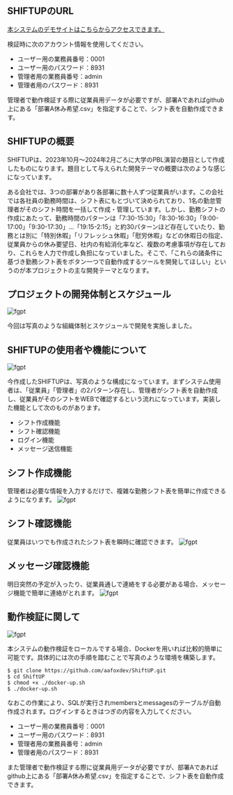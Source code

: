 ## SHIFTUPのURL
[本システムのデモサイトはこちらからアクセスできます。](https://shift.aafox.net)

検証時に次のアカウント情報を使用してください。
- ユーザー用の業務員番号：0001
- ユーザー用のパスワード：8931
- 管理者用の業務員番号：admin
- 管理者用のパスワード：8931

管理者で動作検証する際に従業員用データが必要ですが、部署Aであればgithub上にある「部署A休み希望.csv」を指定することで、シフト表を自動作成できます。
## SHIFTUPの概要
SHIFTUPは、2023年10月～2024年2月ごろに大学のPBL演習の題目として作成したものになります。題目として与えられた開発テーマの概要は次のような感じになっています。

ある会社では、3つの部署があり各部署に数十人ずつ従業員がいます。この会社では各社員の勤務時間は、シフト表にもとづいて決められており、1名の勤怠管理者がそのシフト時間を一括して作成・管理しています。しかし、勤務シフトの作成にあたって、勤務時間のパターンは「7:30-15:30」「8:30-16:30」「9:00-17:00」「9:30-17:30」...「19:15-2:15」と約30パターンほど存在していたり、勤務とは別に「特別休暇」「リフレッシュ休暇」「慰労休暇」などの休暇日の指定、従業員からの休み要望日、社内の有給消化率など、複数の考慮事項が存在しており、これらを人力で作成し負担になっていました。そこで、「これらの諸条件に基づき勤務シフト表をボタン一つで自動作成するツールを開発してほしい」というのが本プロジェクトの主な開発テーマとなります。
## プロジェクトの開発体制とスケジュール
![fgpt](https://work.aafox.net/dataimg/開発体制.png)

今回は写真のような組織体制とスケジュールで開発を実施しました。
## SHIFTUPの使用者や機能について
![fgpt](https://work.aafox.net/dataimg/開発機能.png)

今作成したSHIFTUPは、写真のような構成になっています。まずシステム使用者は、「従業員」「管理者」の2パターン存在し、管理者がシフト表を自動作成し、従業員がそのシフトをWEBで確認するという流れになっています。実装した機能として次のものがあります。
- シフト作成機能
- シフト確認機能
- ログイン機能
- メッセージ送信機能
## シフト作成機能
管理者は必要な情報を入力するだけで、複雑な勤務シフト表を簡単に作成できるようになります。
![fgpt](https://work.aafox.net/dataimg/シフト作成.png)
## シフト確認機能
従業員はいつでも作成されたシフト表を瞬時に確認できます。
![fgpt](https://work.aafox.net/dataimg/シフト確認.png)
## メッセージ確認機能
明日突然の予定が入ったり、従業員通しで連絡をする必要がある場合、メッセージ機能で簡単に連絡がとれます。
![fgpt](https://work.aafox.net/dataimg/メッセージ機能.png)
## 動作検証に関して
![fgpt](https://work.aafox.net/dataimg/dockerimg.png)

本システムの動作検証をローカルでする場合、Dockerを用いれば比較的簡単に可能です。具体的には次の手順を踏むことで写真のような環境を構築します。
```
$ git clone https://github.com/aafoxdev/ShiftUP.git
$ cd ShiftUP
$ chmod +x ./docker-up.sh
$ ./docker-up.sh
```
なおこの作業により、SQLが実行されmembersとmessagesのテーブルが自動作成されます。ログインするときはつぎの内容を入力してください。
- ユーザー用の業務員番号：0001
- ユーザー用のパスワード：8931
- 管理者用の業務員番号：admin
- 管理者用のパスワード：8931

また管理者で動作検証する際に従業員用データが必要ですが、部署Aであればgithub上にある「部署A休み希望.csv」を指定することで、シフト表を自動作成できます。